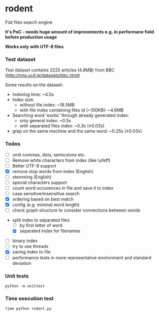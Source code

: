 # rodent

Flat files search engine

**It's PoC - needs huge amount of improvements e.g. in performane field before production usage**

**Works only with UTF-8 files**

### Test dataset

Test dataset contains 2225 articles (4.8MB) from BBC (http://mlg.ucd.ie/datasets/bbc.html)

Some results on the dataset:

- Indexing time: \~4.5s
- Index size:
  - without file index: \~18.5MB
  - with file index containing files id (\~100KB): \~4.6MB
- Searching word 'exotic' through already generated index:
  - only general index: \~0.5s
  - with separated files index: \~0.3s (±0.03s)
- grep on the same machine and the same word: \~0.25s (±0.03s)

### Todos

- [ ] omit commas, dots, semicolons etc.
- [ ] Remove white characters from index (like \ufeff)
- [ ] Better UTF-8 support
- [x] remove stop words from index (English)
- [ ] stemming (English)
- [ ] special characters support
- [ ] count word occurences in file and save it to index
- [ ] case sensitive/insensitive search
- [x] ordering based on best match
- [x] config (e.g. minimal word length)
- [ ] check graph structure to consider connections between words
- split index to separated files
  - [ ] by first letter of word
  - [x] separated index for filenames
- [ ] binary index
- [ ] try to use threads
- [x] saving index to file
- [ ] performance tests in more representative environment and standard deviation

### Unit tests

```
python -m unittest
```

### Time execution test

```
time python rodent.py
```